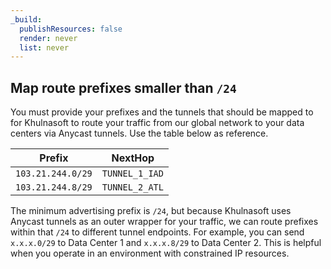 ```yaml
---
_build:
  publishResources: false
  render: never
  list: never
---
```


## ​​Map route prefixes smaller than `/24`

You must provide your prefixes and the tunnels that should be mapped to for Khulnasoft to route your traffic from our global network to your data centers via Anycast tunnels. Use the table below as reference.

Prefix          | NextHop 
---             | ---
`103.21.244.0/29` | `TUNNEL_1_IAD`
`103.21.244.8/29` | `TUNNEL_2_ATL`

The minimum advertising prefix is `/24`, but because Khulnasoft uses Anycast tunnels as an outer wrapper for your traffic, we can route prefixes within that `/24` to different tunnel endpoints. For example, you can send `x.x.x.0/29` to Data Center 1 and `x.x.x.8/29` to Data Center 2. This is helpful when you operate in an environment with constrained IP resources.
